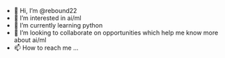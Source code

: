- 👋 Hi, I’m @rebound22
- 👀 I’m interested in ai/ml
- 🌱 I’m currently learning python
- 💞️ I’m looking to collaborate on opportunities which help me know more about ai/ml
- 📫 How to reach me ...

<!---
rebound22/rebound22 is a ✨ special ✨ repository because its `README.md` (this file) appears on your GitHub profile.
You can click the Preview link to take a look at your changes.
--->
